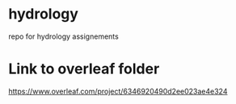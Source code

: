 # hydrology
repo for hydrology assignements 

# Link to overleaf folder
https://www.overleaf.com/project/6346920490d2ee023ae4e324
